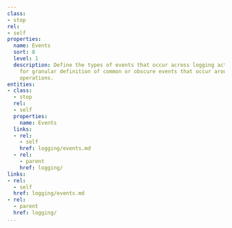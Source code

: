 ```yaml
---
class:
- stop
rel:
- self
properties:
  name: Events
  sort: 8
  level: 1
  description: Define the types of events that occur across logging activity allowing
    for granular definition of common or obscure events that occur around service
    operations.
entities:
- class:
  - stop
  rel:
  - self
  properties:
    name: Events
  links:
  - rel:
    - self
    href: logging/events.md
  - rel:
    - parent
    href: logging/
links:
- rel:
  - self
  href: logging/events.md
- rel:
  - parent
  href: logging/
...
```

